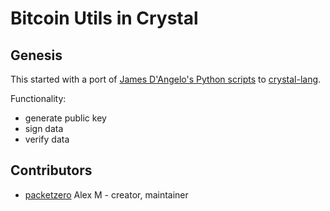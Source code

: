 # Bitcoin Utils in Crystal

## Genesis

This started with a port of [James D'Angelo's Python scripts](https://github.com/wobine/blackboard101) to [crystal-lang](https://crystal-lang.org).

Functionality:
 - generate public key
 - sign data
 - verify data

## Contributors

- [packetzero](https://github.com/packetzero) Alex M - creator, maintainer
